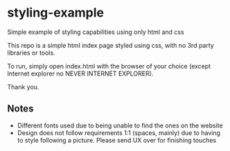 # styling-example
Simple example of styling capabilities using only html and css

This repo is a simple html index page styled using css, with no 3rd party libraries or tools.

To run, simply open index.html with the browser of your choice (except Internet explorer no NEVER INTERNET EXPLORER).

Thank you.

## Notes
- Different fonts used due to being unable to find the ones on the website
- Design does not follow requirements 1:1 (spaces, mainly) due to having to style following a picture. Please send UX over for finishing touches
